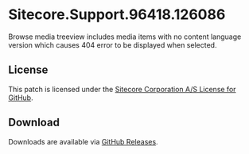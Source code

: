 # Sitecore.Support.96418.126086
Browse media treeview includes media items with no content language version which causes 404 error to be displayed when selected.

## License  
This patch is licensed under the [Sitecore Corporation A/S License for GitHub](https://github.com/sitecoresupport/Sitecore.Support.96418.126086/blob/master/LICENSE).  

## Download  
Downloads are available via [GitHub Releases](https://github.com/sitecoresupport/Sitecore.Support.96418.126086/releases).  
